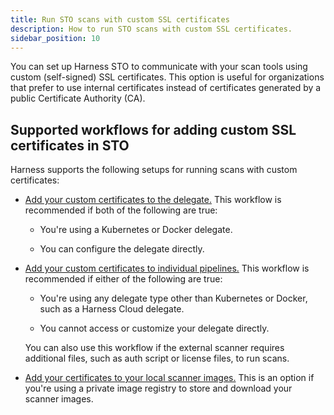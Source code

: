```yaml
---
title: Run STO scans with custom SSL certificates
description: How to run STO scans with custom SSL certificates. 
sidebar_position: 10
---
```


You can set up Harness STO to communicate with your scan tools using custom (self-signed) SSL certificates. This option is useful for organizations that prefer to use internal certificates instead of certificates generated by a public Certificate Authority (CA).

## Supported workflows for adding custom SSL certificates in STO

Harness supports the following setups for running scans with custom certificates: 

- [Add your custom certificates to the delegate.](/docs/security-testing-orchestration/use-sto/set-up-sto-pipelines/add-custom-certs/add-certs-to-delegate.md) This workflow is recommended if both of the following are true:

  - You're using a Kubernetes or Docker delegate.

  - You can configure the delegate directly.
  
- [Add your custom certificates to individual pipelines.](/docs/security-testing-orchestration/use-sto/set-up-sto-pipelines/add-custom-certs/add-certs-to-pipelines.md) This workflow is recommended if either of the following are true:

  - You're using any delegate type other than Kubernetes or Docker, such as a Harness Cloud delegate.

  - You cannot access or customize your delegate directly. 

  You can also use this workflow if the external scanner requires additional files, such as auth script or license files, to run scans.

- [Add your certificates to your local scanner images.](/docs/security-testing-orchestration/use-sto/set-up-sto-pipelines/download-images-from-private-registry) This is an option if you're using a private image registry to store and download your scanner images. 